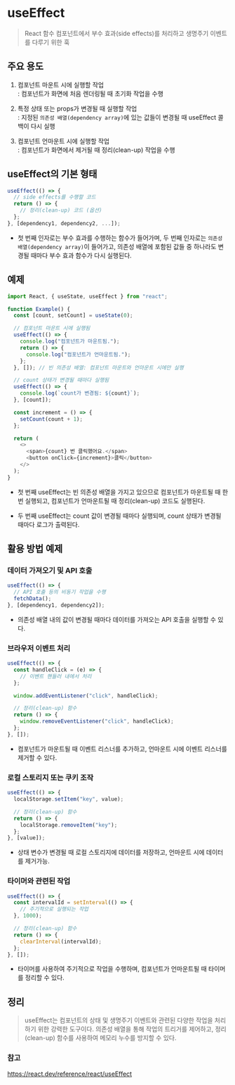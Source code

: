 # useEffect
>  React 함수 컴포넌트에서 부수 효과(side effects)를 처리하고 생명주기 이벤트를 다루기 위한 훅

## 주요 용도
1. 컴포넌트 마운트 시에 실행할 작업
<br/>: 컴포넌트가 화면에 처음 렌더링될 때 초기화 작업을 수행

2. 특정 상태 또는 props가 변경될 때 실행할 작업
<br/> : 지정된 ```의존성 배열(dependency array)```에 있는 값들이 변경될 때 useEffect 콜백이 다시 실행

3. 컴포넌트 언마운트 시에 실행할 작업
<br/> : 컴포넌트가 화면에서 제거될 때 정리(clean-up) 작업을 수행

## useEffect의 기본 형태
```js
useEffect(() => {
  // side effects를 수행할 코드
  return () => {
    // 정리(clean-up) 코드 (옵션)
  };
}, [dependency1, dependency2, ...]);
```
* 첫 번째 인자로는 부수 효과를 수행하는 함수가 들어가며, 두 번째 인자로는 `의존성 배열(dependency array)`이 들어가고, 의존성 배열에 포함된 값들 중 하나라도 변경될 때마다 부수 효과 함수가 다시 실행된다.


## 예제

```js
import React, { useState, useEffect } from "react";

function Example() {
  const [count, setCount] = useState(0);

  // 컴포넌트 마운트 시에 실행됨
  useEffect(() => {
    console.log("컴포넌트가 마운트됨.");
    return () => {
      console.log("컴포넌트가 언마운트됨.");
    };
  }, []); // 빈 의존성 배열: 컴포넌트 마운트와 언마운트 시에만 실행

  // count 상태가 변경될 때마다 실행됨
  useEffect(() => {
    console.log(`count가 변경됨: ${count}`);
  }, [count]);

  const increment = () => {
    setCount(count + 1);
  };

  return (
    <>
      <span>{count} 번 클릭했어요.</span>
      <button onClick={increment}>클릭</button>
    </>
  );
}
```

* 첫 번째 useEffect는 빈 의존성 배열을 가지고 있으므로 컴포넌트가 마운트될 때 한 번 실행되고, 컴포넌트가 언마운트될 때 정리(clean-up) 코드도 실행된다. 

* 두 번째 useEffect는 count 값이 변경될 때마다 실행되며, count 상태가 변경될 때마다 로그가 출력된다.


## 활용 방법 예제

### 데이터 가져오기 및 API 호출
```js
useEffect(() => {
  // API 호출 등의 비동기 작업을 수행
  fetchData();
}, [dependency1, dependency2]);
```
* 의존성 배열 내의 값이 변경될 때마다 데이터를 가져오는 API 호출을 실행할 수 있다.


### 브라우저 이벤트 처리

```js
useEffect(() => {
  const handleClick = (e) => {
    // 이벤트 핸들러 내에서 처리
  };

  window.addEventListener("click", handleClick);

  // 정리(clean-up) 함수
  return () => {
    window.removeEventListener("click", handleClick);
  };
}, []);
```
* 컴포넌트가 마운트될 때 이벤트 리스너를 추가하고, 언마운트 시에 이벤트 리스너를 제거할 수 있다.


### 로컬 스토리지 또는 쿠키 조작
```js
useEffect(() => {
  localStorage.setItem("key", value);

  // 정리(clean-up) 함수
  return () => {
    localStorage.removeItem("key");
  };
}, [value]);
```
* 상태 변수가 변경될 때 로컬 스토리지에 데이터를 저장하고, 언마운트 시에 데이터를 제거가능.


### 타이머와 관련된 작업
```js
useEffect(() => {
  const intervalId = setInterval(() => {
    // 주기적으로 실행되는 작업
  }, 1000);

  // 정리(clean-up) 함수
  return () => {
    clearInterval(intervalId);
  };
}, []);
```
* 타이머를 사용하여 주기적으로 작업을 수행하며, 컴포넌트가 언마운트될 때 타이머를 정리할 수 있다.


## 정리
> useEffect는 컴포넌트의 상태 및 생명주기 이벤트와 관련된 다양한 작업을 처리하기 위한 강력한 도구이다. 의존성 배열을 통해 작업의 트리거를 제어하고, 정리(clean-up) 함수를 사용하여 메모리 누수를 방지할 수 있다.

### 참고
https://react.dev/reference/react/useEffect